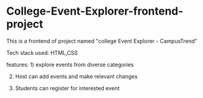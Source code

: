 # College-Event-Explorer-frontend-project
This is a frontend of project named "college Event Explorer - CampusTrend"

Tech stack used: HTML,CSS

features: 1) explore events from diverse categories

2) Host can add events and make relevant changes

3) Students can register for interested event
